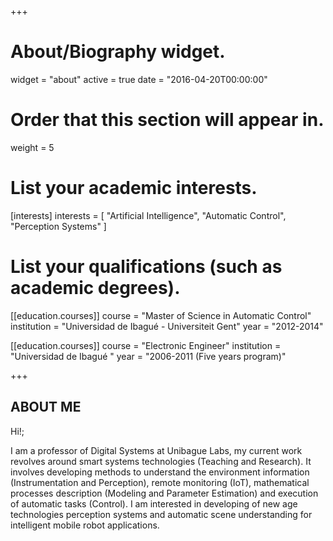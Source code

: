 +++
# About/Biography widget.
widget = "about"
active = true
date = "2016-04-20T00:00:00"

# Order that this section will appear in.
weight = 5

# List your academic interests.
[interests]
  interests = [
    "Artificial Intelligence",
    "Automatic Control",
    "Perception Systems"
  ]

# List your qualifications (such as academic degrees).
[[education.courses]]
  course = "Master of Science in Automatic Control"
  institution = "Universidad de Ibagué - Universiteit Gent"
  year = "2012-2014"

[[education.courses]]
  course = "Electronic Engineer"
  institution = "Universidad de Ibagué "
  year = "2006-2011 (Five years program)"

+++

## **ABOUT ME**

Hi!;

 I am a professor of Digital Systems at Unibague Labs, my current work revolves around smart systems technologies (Teaching and Research). It involves developing methods to understand the environment information (Instrumentation and Perception), remote monitoring (IoT), mathematical processes description (Modeling and Parameter Estimation) and execution of automatic tasks (Control). I am interested in developing of new age technologies perception systems and automatic scene understanding for intelligent  mobile robot applications.
